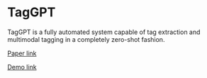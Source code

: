 # TagGPT
TagGPT is a fully automated system capable of tag extraction and multimodal tagging in a completely zero-shot fashion.


[Paper link](https://arxiv.org/abs/2304.03022)

[Demo link](https://huggingface.co/spaces/TencentARC/TagGPT)
